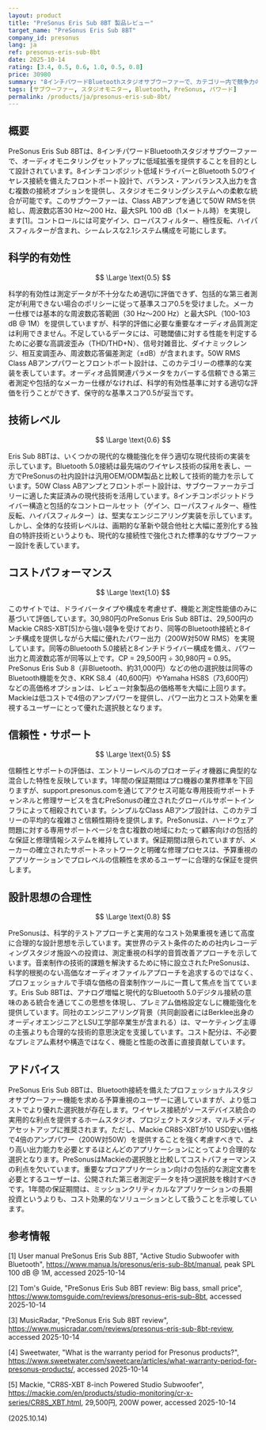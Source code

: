 ```yaml
---
layout: product
title: "PreSonus Eris Sub 8BT 製品レビュー"
target_name: "PreSonus Eris Sub 8BT"
company_id: presonus
lang: ja
ref: presonus-eris-sub-8bt
date: 2025-10-14
rating: [3.4, 0.5, 0.6, 1.0, 0.5, 0.8]
price: 30980
summary: "8インチパワードBluetoothスタジオサブウーファーで、カテゴリー内で競争力のあるコストパフォーマンスを提供するが、包括的な科学的評価に必要な測定データが不足している。"
tags: [サブウーファー, スタジオモニター, Bluetooth, PreSonus, パワード]
permalink: /products/ja/presonus-eris-sub-8bt/
---
```


## 概要

PreSonus Eris Sub 8BTは、8インチパワードBluetoothスタジオサブウーファーで、オーディオモニタリングセットアップに低域拡張を提供することを目的として設計されています。8インチコンポジット低域ドライバーとBluetooth 5.0ワイヤレス接続を備えたフロントポート設計で、バランス・アンバランス入出力を含む複数の接続オプションを提供し、スタジオモニタリングシステムへの柔軟な統合が可能です。このサブウーファーは、Class ABアンプを通じて50W RMSを供給し、周波数応答30 Hz〜200 Hz、最大SPL 100 dB（1メートル時）を実現します[1]。コントロールには可変ゲイン、ローパスフィルター、極性反転、ハイパスフィルターが含まれ、シームレスな2.1システム構成を可能にします。

## 科学的有効性

$$ \Large \text{0.5} $$

科学的有効性は測定データが不十分なため適切に評価できず、包括的な第三者測定が利用できない場合のポリシーに従って基準スコア0.5を受けました。メーカー仕様では基本的な周波数応答範囲（30 Hz〜200 Hz）と最大SPL（100-103 dB @ 1M）を提供していますが、科学的評価に必要な重要なオーディオ品質測定は利用できません。不足しているデータには、可聴閾値に対する性能を判定するために必要な高調波歪み（THD/THD+N）、信号対雑音比、ダイナミックレンジ、相互変調歪み、周波数応答偏差測定（±dB）が含まれます。50W RMS Class ABアンプパワーとフロントポート設計は、このカテゴリーの標準的な実装を表しています。オーディオ品質関連パラメータをカバーする信頼できる第三者測定や包括的なメーカー仕様がなければ、科学的有効性基準に対する適切な評価を行うことができず、保守的な基準スコア0.5が妥当です。

## 技術レベル

$$ \Large \text{0.6} $$

Eris Sub 8BTは、いくつかの現代的な機能強化を伴う適切な現代技術の実装を示しています。Bluetooth 5.0接続は最先端のワイヤレス技術の採用を表し、一方でPreSonusの社内設計は汎用OEM/ODM製品と比較して技術的能力を示しています。50W Class ABアンプとフロントポート設計は、サブウーファーカテゴリーに適した実証済みの現代技術を活用しています。8インチコンポジットドライバー構造と包括的なコントロールセット（ゲイン、ローパスフィルター、極性反転、ハイパスフィルター）は、堅実なエンジニアリング実装を示しています。しかし、全体的な技術レベルは、画期的な革新や競合他社と大幅に差別化する独自の特許技術というよりも、現代的な接続性で強化された標準的なサブウーファー設計を表しています。

## コストパフォーマンス

$$ \Large \text{1.0} $$

このサイトでは、ドライバータイプや構成を考慮せず、機能と測定性能値のみに基づいて評価しています。30,980円のPreSonus Eris Sub 8BTは、29,500円のMackie CR8S-XBT[5]から強い競争を受けており、同等のBluetooth接続と8インチ構成を提供しながら大幅に優れたパワー出力（200W対50W RMS）を実現しています。同等のBluetooth 5.0接続と8インチドライバー構成を備え、パワー出力と周波数応答が同等以上です。CP = 29,500円 ÷ 30,980円 = 0.95。PreSonus Eris Sub 8（非Bluetooth、約31,000円）などの他の選択肢は同等のBluetooth機能を欠き、KRK S8.4（40,600円）やYamaha HS8S（73,600円）などの高価格オプションは、レビュー対象製品の価格帯を大幅に上回ります。Mackieは低コストで4倍のアンプパワーを提供し、パワー出力とコスト効果を重視するユーザーにとって優れた選択肢となります。

## 信頼性・サポート

$$ \Large \text{0.5} $$

信頼性とサポートの評価は、エントリーレベルのプロオーディオ機器に典型的な混合した特性を反映しています。1年間の保証期間はプロ機器の業界標準を下回りますが、support.presonus.comを通じてアクセス可能な専用技術サポートチャンネルと修理サービスを含むPreSonusの確立されたグローバルサポートインフラによって相殺されています。シンプルなClass ABアンプ設計は、このカテゴリーの平均的な複雑さと信頼性期待を提供します。PreSonusは、ハードウェア問題に対する専用サポートページを含む複数の地域にわたって顧客向けの包括的な保証と修理情報システムを維持しています。保証期間は限られていますが、メーカーの確立されたサポートネットワークと明確な修理プロセスは、予算重視のアプリケーションでプロレベルの信頼性を求めるユーザーに合理的な保証を提供します。

## 設計思想の合理性

$$ \Large \text{0.8} $$

PreSonusは、科学的テストアプローチと実用的なコスト効果重視を通じて高度に合理的な設計思想を示しています。実世界のテスト条件のための社内レコーディングスタジオ施設への投資は、測定重視の科学的音質改善アプローチを示しています。音楽制作の技術的課題を解決するために特に設立されたPreSonusは、科学的根拠のない高価なオーディオファイルアプローチを追求するのではなく、プロフェッショナルで手頃な価格の音楽制作ツールに一貫して焦点を当てています。Eris Sub 8BTは、アナログ増幅と現代的なBluetooth 5.0デジタル接続の意味のある統合を通じてこの思想を体現し、プレミアム価格設定なしに機能強化を提供しています。同社のエンジニアリング背景（共同創設者にはBerklee出身のオーディオエンジニアとLSU工学部卒業生が含まれる）は、マーケティング主導の主張よりも合理的な技術的意思決定を支援しています。コスト配分は、不必要なプレミアム素材や構造ではなく、機能と性能の改善に直接貢献しています。

## アドバイス

PreSonus Eris Sub 8BTは、Bluetooth接続を備えたプロフェッショナルスタジオサブウーファー機能を求める予算重視のユーザーに適していますが、より低コストでより優れた選択肢が存在します。ワイヤレス接続がソースデバイス統合の実用的な利点を提供するホームスタジオ、プロジェクトスタジオ、マルチメディアセットアップに推奨されます。ただし、Mackie CR8S-XBTが10 USD安い価格で4倍のアンプパワー（200W対50W）を提供することを強く考慮すべきで、より高い出力能力を必要とするほとんどのアプリケーションにとってより合理的な選択となります。PreSonusはMackieの選択肢と比較してコストパフォーマンスの利点を欠いています。重要なプロアプリケーション向けの包括的な測定文書を必要とするユーザーは、公開された第三者測定データを持つ選択肢を検討すべきです。1年間の保証期間は、ミッションクリティカルなアプリケーションの長期投資というよりも、コスト効果的なソリューションとして扱うことを示唆しています。

## 参考情報

[1] User manual PreSonus Eris Sub 8BT, "Active Studio Subwoofer with Bluetooth", https://www.manua.ls/presonus/eris-sub-8bt/manual, peak SPL 100 dB @ 1M, accessed 2025-10-14

[2] Tom's Guide, "PreSonus Eris Sub 8BT review: Big bass, small price", https://www.tomsguide.com/reviews/presonus-eris-sub-8bt, accessed 2025-10-14

[3] MusicRadar, "PreSonus Eris Sub 8BT review", https://www.musicradar.com/reviews/presonus-eris-sub-8bt-review, accessed 2025-10-14

[4] Sweetwater, "What is the warranty period for Presonus products?", https://www.sweetwater.com/sweetcare/articles/what-warranty-period-for-presonus-products/, accessed 2025-10-14

[5] Mackie, "CR8S-XBT 8-inch Powered Studio Subwoofer", https://mackie.com/en/products/studio-monitoring/cr-x-series/CR8S_XBT.html, 29,500円, 200W power, accessed 2025-10-14

(2025.10.14)